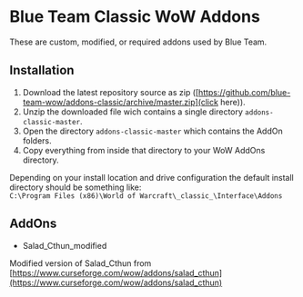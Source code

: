 # Blue Team Classic WoW Addons

These are custom, modified, or required addons used by Blue Team.

## Installation

1. Download the latest repository source as zip ([https://github.com/blue-team-wow/addons-classic/archive/master.zip](click here)).
2. Unzip the downloaded file wich contains a single directory `addons-classic-master`.
3. Open the directory `addons-classic-master` which contains the AddOn folders.
4. Copy everything from inside that directory to your WoW AddOns directory.

Depending on your install location and drive configuration the default install directory should be something like:  
`C:\Program Files (x86)\World of Warcraft\_classic_\Interface\Addons`

## AddOns

- Salad_Cthun_modified

Modified version of Salad_Cthun from [https://www.curseforge.com/wow/addons/salad_cthun](https://www.curseforge.com/wow/addons/salad_cthun)
